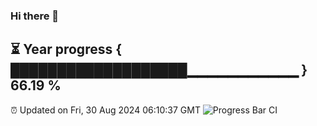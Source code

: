### Hi there 👋
⏳ Year progress { ███████████████████▁▁▁▁▁▁▁▁▁▁▁ } 66.19 %
---
⏰ Updated on Fri, 30 Aug 2024 06:10:37 GMT
![Progress Bar CI](https://github.com/Moyi321/Moyi321/workflows/Progress%20Bar%20CI/badge.svg)
